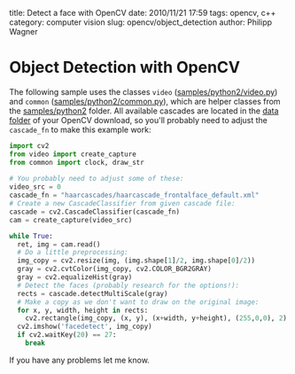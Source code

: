 title: Detect a face with OpenCV
date: 2010/11/21 17:59
tags: opencv, c++
category: computer vision
slug: opencv/object_detection
author: Philipp Wagner

# Object Detection with OpenCV #

The following sample uses the classes ``video`` ([samples/python2/video.py](http://code.opencv.org/projects/opencv/repository/revisions/master/changes/samples/python2/video.py)) and ``common`` ([samples/python2/common.py](http://code.opencv.org/projects/opencv/repository/revisions/master/changes/samples/python2/common.py)), which are helper classes from the [samples/python2](http://code.opencv.org/projects/opencv/repository/revisions/master/show/samples/python2) folder. All available cascades are located in the [data folder](http://code.opencv.org/projects/opencv/repository/revisions/master/show/data) of your OpenCV download, so you'll probably need to adjust the ``cascade_fn`` to make this example work:

```python
import cv2
from video import create_capture
from common import clock, draw_str
 
# You probably need to adjust some of these:
video_src = 0
cascade_fn = "haarcascades/haarcascade_frontalface_default.xml"
# Create a new CascadeClassifier from given cascade file:
cascade = cv2.CascadeClassifier(cascade_fn)
cam = create_capture(video_src)

while True:
  ret, img = cam.read()
  # Do a little preprocessing:
  img_copy = cv2.resize(img, (img.shape[1]/2, img.shape[0]/2))
  gray = cv2.cvtColor(img_copy, cv2.COLOR_BGR2GRAY)
  gray = cv2.equalizeHist(gray)
  # Detect the faces (probably research for the options!):
  rects = cascade.detectMultiScale(gray)
  # Make a copy as we don't want to draw on the original image:
  for x, y, width, height in rects:
    cv2.rectangle(img_copy, (x, y), (x+width, y+height), (255,0,0), 2)
  cv2.imshow('facedetect', img_copy)
  if cv2.waitKey(20) == 27:
    break
```

If you have any problems let me know.

